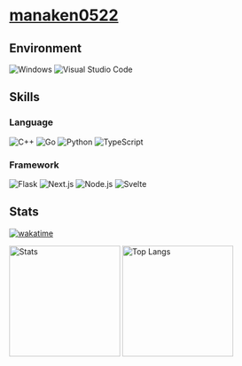 # [manaken0522](https://manaken0522.com)

## Environment
![Windows](https://img.shields.io/badge/Windows-0078D6?style=for-the-badge&logo=windows&logoColor=white)
![Visual Studio Code](https://img.shields.io/badge/Visual_Studio_Code-0078D4?style=for-the-badge&logo=visual%20studio%20code&logoColor=white)

## Skills
### Language
![C++](https://img.shields.io/badge/C%2B%2B-00599C?style=for-the-badge&logo=c%2B%2B&logoColor=white)
![Go](https://img.shields.io/badge/Go-00ADD8?style=for-the-badge&logo=go&logoColor=white)
![Python](https://img.shields.io/badge/Python-FFD43B?style=for-the-badge&logo=python&logoColor=blue)
![TypeScript](https://img.shields.io/badge/TypeScript-007ACC?style=for-the-badge&logo=typescript&logoColor=white)
### Framework
![Flask](https://img.shields.io/badge/Flask-000000?style=for-the-badge&logo=flask&logoColor=white)
![Next.js](https://img.shields.io/badge/next%20js-000000?style=for-the-badge&logo=nextdotjs&logoColor=white)
![Node.js](https://img.shields.io/badge/Node%20js-339933?style=for-the-badge&logo=nodedotjs&logoColor=white)
![Svelte](https://img.shields.io/badge/Svelte-4A4A55?style=for-the-badge&logo=svelte&logoColor=FF3E00)

## Stats
[![wakatime](https://wakatime.com/badge/user/4535f64b-bfa6-4aeb-ac8d-3f5944b9745f.svg)](https://wakatime.com/@4535f64b-bfa6-4aeb-ac8d-3f5944b9745f)
<div>
   <img alt="Stats" height="200" src="https://github-readme-stats.vercel.app/api?username=manaken0522&theme=dark" />
   <img alt="Top Langs" height="200" src="https://github-readme-stats.vercel.app/api/top-langs/?username=manaken0522&layout=compact&theme=dark" />
</div>
